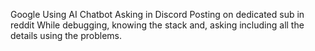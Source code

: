 Google
Using AI Chatbot
Asking in Discord
Posting on dedicated sub in reddit
While debugging, knowing the stack and, asking including all the details using the problems. 